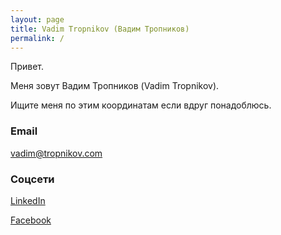 ```yaml
---
layout: page
title: Vadim Tropnikov (Вадим Тропников)
permalink: /
---
```


<p>
Привет.
</p><p>
Меня зовут Вадим Тропников (Vadim Tropnikov).
</p>
        
Ищите меня по этим координатам если вдруг понадоблюсь.

### Email

[vadim@tropnikov.com](mailto:vadim@tropnikov.com)

### Соцсети

[LinkedIn](https://www.linkedin.com/in/tropnikov)

[Facebook](https://www.facebook.com/tropnikov/)

<br/><br/><br/><br/>
<br/><br/><br/><br/>
